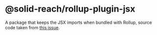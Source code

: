 # @solid-reach/rollup-plugin-jsx

A package that keeps the JSX imports when bundled with Rollup, source code taken from [this issue](https://github.com/rollup/rollup/issues/2822#issuecomment-486676465).
